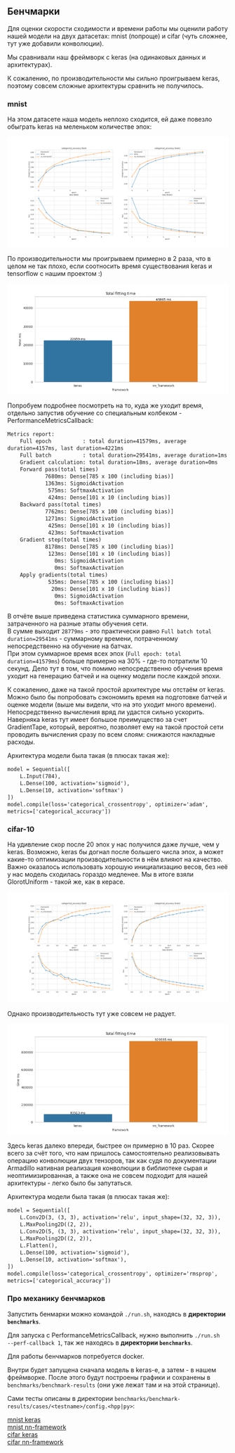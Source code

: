 ## Бенчмарки

Для оценки скорости сходимости и времени работы мы оценили работу нашей модели на двух датасетах: mnist (попроще) и cifar (чуть сложнее, тут уже добавили конволюции).

Мы сравнивали наш фреймворк с keras (на одинаковых данных и архитектурах).

К сожалению, по производительности мы сильно проигрываем keras, поэтому совсем сложные архитектуры сравнить не получилось.

### mnist

На этом датасете наша модель неплохо сходится, ей даже повезло обыграть keras на меленьком количестве эпох:

![Results screenshot](/benchmarks/benchmark-results/mnist/metrics.png)

По производительности мы проигрываем примерно в 2 раза, что в целом не так плохо, если соотносить время существования keras и tensorflow с нашим проектом :)

![Results screenshot](/benchmarks/benchmark-results/mnist/fitting-time.png)

Попробуем подробнее посмотреть на то, куда же уходит время, отдельно запустив обучение со специальным колбеком - PerformanceMetricsCallback:

```
Metrics report: 
    Full epoch          : total duration=41579ms, average duration=4157ms, last duration=4221ms
    Full batch          : total duration=29541ms, average duration=1ms
    Gradient calculation: total duration=18ms, average duration=0ms
    Forward pass(total times)
            7680ms: Dense[785 x 100 (including bias)]
            1363ms: SigmoidActivation
             575ms: SoftmaxActivation
             424ms: Dense[101 x 10 (including bias)]
    Backward pass(total times)
            7762ms: Dense[785 x 100 (including bias)]
            1271ms: SigmoidActivation
             425ms: Dense[101 x 10 (including bias)]
             423ms: SoftmaxActivation
    Gradient step(total times)
            8178ms: Dense[785 x 100 (including bias)]
             123ms: Dense[101 x 10 (including bias)]
               0ms: SigmoidActivation
               0ms: SoftmaxActivation
    Apply gradients(total times)
             535ms: Dense[785 x 100 (including bias)]
              20ms: Dense[101 x 10 (including bias)]
               0ms: SigmoidActivation
               0ms: SoftmaxActivation
```

В отчёте выше приведена статистика суммарного времени, затраченного на разные этапы обучения сети. \
В сумме выходит `28779ms` - это практически равно `Full batch total duration=29541ms` - суммарному времени, потраченному непосредственно на обучение на батчах.\
При этом суммарное время всех эпох (`Full epoch: total duration=41579ms`) больше примерно на 30% - где-то потратили 10 секунд. Дело тут в том, что помимо непосредственно обучения время уходит на генерацию батчей и на оценку модели после каждой эпохи.

К сожалению, даже на такой простой архитектуре мы отстаём от keras. Можно было бы попробовать сэкономить время на подготовке батчей и оценке модели (выше мы видели, что на это уходит много времени). \
Непосредственно вычисления вряд ли удастся сильно ускорить. Наверняка keras тут имеет большое преимущество за счет GradientTape, который, вероятно, позволяет ему на такой простой сети проводить вычисления сразу по всем слоям: снижаются накладные расходы.

Архитектура модели была такая (в плюсах такая же):

```
model = Sequential([
    L.Input(784),
    L.Dense(100, activation='sigmoid'),
    L.Dense(10, activation='softmax')
])
model.compile(loss='categorical_crossentropy', optimizer='adam', metrics=['categorical_accuracy'])
```


### cifar-10

На удивление скор после 20 эпох у нас получился даже лучше, чем у keras. Возможно, keras бы догнал после большего числа эпох, а может какие-то оптимизации производительности в нём влияют на качество. \
Важно оказалось использовать хорошую инициализацию весов, без неё у нас модель сходилась гораздо медленее. Мы в итоге взяли GlorotUniform - такой же, как в керасе.

![Results screenshot](/benchmarks/benchmark-results/cifar/metrics.png)

Однако производительность тут уже совсем не радует.

![Results screenshot](/benchmarks/benchmark-results/cifar/fitting-time.png)

Здесь keras далеко впереди, быстрее он примерно в 10 раз. Скорее всего за счёт того, что нам пришлось самостоятельно реализовывать операцию конволюции двух тензоров, так как судя по документации Armadillo нативная реализация конволюции в библиотеке сырая и неоптимизированная, а также она не совсем подходит для нашей архитектуры - легко было бы запутаться.

Архитектура модели была такая (в плюсах такая же):

```
model = Sequential([
    L.Conv2D(3, (3, 3), activation='relu', input_shape=(32, 32, 3)),
    L.MaxPooling2D((2, 2)),
    L.Conv2D(5, (3, 3), activation='relu', input_shape=(32, 32, 3)),
    L.MaxPooling2D((2, 2)),
    L.Flatten(),
    L.Dense(100, activation='sigmoid'),
    L.Dense(10, activation='softmax'),
])
model.compile(loss='categorical_crossentropy', optimizer='rmsprop', metrics=['categorical_accuracy'])
```

### Про механику бенчмарков

Запустить бенмарки можно командой ```./run.sh```, находясь в **директории ```benchmarks```**.

Для запуска с PerformanceMetricsCallback, нужно выполнить ```./run.sh  --perf-callback 1```, так же находясь в **директории ```benchmarks```**.

Для работы бенчмарков потребуется docker.

Внутри будет запущена сначала модель в keras-е, а затем - в нашем фреймворке.
После этого будут построены графики и сохранены в ```benchmarks/benchmark-results``` (они уже лежат там и на этой странице).

Сами тесты описаны в директории ```benchmarks/benchmark-results/cases/<testname>/config.<hpp|py>```:

[mnist keras](./cases/mnist/config.py) \
[mnist nn-framework](./cases/mnist/config.hpp) \
[cifar keras](./cases/cifar/config.py) \
[cifar nn-framework](./cases/cifar/config.hpp)


